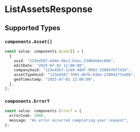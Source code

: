 # ListAssetsResponse


## Supported Types

### `components.Asset[]`

```typescript
const value: components.Asset[] = [
  {
    uuid: "123e4567-bd4e-4bc1-b1ec-23004ebec0bb",
    editDate: "2025-07-01 12:00:00",
    companyUuid: "123e4567-1cb9-480f-9982-230047bf7d1b",
    assetTypeUuid: "123e4567-7665-467b-b3be-23004277a49b",
    geoTimestamp: "2025-07-01 12:00:00",
  },
];
```

### `components.ErrorT`

```typescript
const value: components.ErrorT = {
  errorCode: 1000,
  message: "An error occurred completing your request",
};
```

